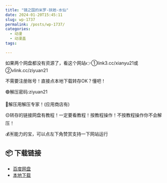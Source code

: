 ```yaml
---
title: "镜之国的米罗-扶她-水仙"
date: 2024-01-20T15:45:11
slug: wp-1737
permalink: /posts/wp-1737/
categories:
  - 动漫
  - 动漫盖
tags:

---
```


如果两个网盘都没有资源了，看这个网站👉①link3.cc/xianyu21或②vlink.cc/ziyuan21

不需要注册账号！直接点本地下载转存OK？懂吧！

🟢解压密码:ziyuan21

🔵解压用解压专家！(应用商店有)

🟡转存的链接网盘有教程！一定要看教程！按教程操作！不按教程操作你不会解压！

💰🈶能力的宝，可以点左下角赞赏支持一下网站运行

## 📦 下载链接
- [百度网盘](https://blziyuan21.com/pay-download/1737?key=cc0af78bc0&down_id=0)
- [本地下载](https://blziyuan21.com/pay-download/1737?key=cc0af78bc0&down_id=1)

